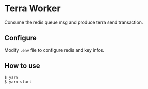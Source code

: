 # Terra Worker
Consume the redis queue msg and produce terra send transaction.

## Configure
Modify `.env` file to configure redis and key infos.

## How to use
```
$ yarn
$ yarn start
```
